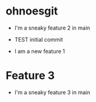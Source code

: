 # ohnoesgit

* I'm a sneaky feature 2 in main

* TEST initial commit


* I am a new feature 1

# Feature 3

* I'm a sneaky feature 3 in main
